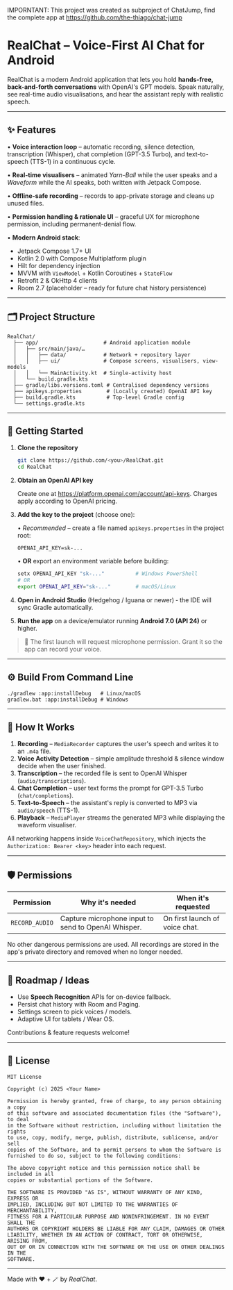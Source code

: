 IMPORNTANT: This project was created as subproject of ChatJump, find the complete app at https://github.com/the-thiago/chat-jump

# RealChat – Voice-First AI Chat for Android

RealChat is a modern Android application that lets you hold **hands-free, back-and-forth conversations** with OpenAI's GPT models.  Speak naturally, see real-time audio visualisations, and hear the assistant reply with realistic speech.

---

## ✨ Features

• **Voice interaction loop** – automatic recording, silence detection, transcription (Whisper), chat completion (GPT-3.5 Turbo), and text-to-speech (TTS-1) in a continuous cycle.

• **Real-time visualisers** – animated *Yarn-Ball* while the user speaks and a *Waveform* while the AI speaks, both written with Jetpack Compose.

• **Offline-safe recording** – records to app-private storage and cleans up unused files.

• **Permission handling & rationale UI** – graceful UX for microphone permission, including permanent-denial flow.

• **Modern Android stack**:
  - Jetpack Compose 1.7+ UI
  - Kotlin 2.0 with Compose Multiplatform plugin
  - Hilt for dependency injection
  - MVVM with `ViewModel` + Kotlin Coroutines + `StateFlow`
  - Retrofit 2 & OkHttp 4 clients
  - Room 2.7 (placeholder – ready for future chat history persistence)

---

## 🗂️ Project Structure

```
RealChat/
  ├── app/                     # Android application module
  │   ├── src/main/java/…
  │   │   ├── data/            # Network + repository layer
  │   │   ├── ui/              # Compose screens, visualisers, view-models
  │   │   └── MainActivity.kt  # Single-activity host
  │   └── build.gradle.kts
  ├── gradle/libs.versions.toml # Centralised dependency versions
  ├── apikeys.properties        # (Locally created) OpenAI API key
  ├── build.gradle.kts          # Top-level Gradle config
  └── settings.gradle.kts
```

---

## 🚀 Getting Started

1. **Clone the repository**

   ```bash
   git clone https://github.com/<you>/RealChat.git
   cd RealChat
   ```

2. **Obtain an OpenAI API key**

   Create one at <https://platform.openai.com/account/api-keys>.  Charges apply according to OpenAI pricing.

3. **Add the key to the project** (choose one):

   • *Recommended* – create a file named `apikeys.properties` in the project root:

     ```properties
     OPENAI_API_KEY=sk-...
     ```

   • **OR** export an environment variable before building:

     ```bash
     setx OPENAI_API_KEY "sk-..."          # Windows PowerShell
     # OR
     export OPENAI_API_KEY="sk-..."        # macOS/Linux
     ```

4. **Open in Android Studio** (Hedgehog / Iguana or newer) ‑ the IDE will sync Gradle automatically.

5. **Run the app** on a device/emulator running **Android 7.0 (API 24)** or higher.

> 📢 The first launch will request microphone permission. Grant it so the app can record your voice.

---

## ⚙️ Build From Command Line

```
./gradlew :app:installDebug   # Linux/macOS
gradlew.bat :app:installDebug # Windows
```

---

## 📖 How It Works

1. **Recording** – `MediaRecorder` captures the user's speech and writes it to an `.m4a` file.
2. **Voice Activity Detection** – simple amplitude threshold & silence window decide when the user finished.
3. **Transcription** – the recorded file is sent to OpenAI Whisper (`audio/transcriptions`).
4. **Chat Completion** – user text forms the prompt for GPT-3.5 Turbo (`chat/completions`).
5. **Text-to-Speech** – the assistant's reply is converted to MP3 via `audio/speech` (TTS-1).
6. **Playback** – `MediaPlayer` streams the generated MP3 while displaying the waveform visualiser.

All networking happens inside `VoiceChatRepository`, which injects the `Authorization: Bearer <key>` header into each request.

---

## 🛡️ Permissions

| Permission | Why it's needed | When it's requested |
|------------|-----------------|---------------------|
| `RECORD_AUDIO` | Capture microphone input to send to OpenAI Whisper. | On first launch of voice chat. |

No other dangerous permissions are used.  All recordings are stored in the app's private directory and removed when no longer needed.

---

## 🧩 Roadmap / Ideas

- Use **Speech Recognition** APIs for on-device fallback.
- Persist chat history with Room and Paging.
- Settings screen to pick voices / models.
- Adaptive UI for tablets / Wear OS.

Contributions & feature requests welcome!

---

## 📝 License

```
MIT License

Copyright (c) 2025 <Your Name>

Permission is hereby granted, free of charge, to any person obtaining a copy
of this software and associated documentation files (the "Software"), to deal
in the Software without restriction, including without limitation the rights
to use, copy, modify, merge, publish, distribute, sublicense, and/or sell
copies of the Software, and to permit persons to whom the Software is
furnished to do so, subject to the following conditions:

The above copyright notice and this permission notice shall be included in all
copies or substantial portions of the Software.

THE SOFTWARE IS PROVIDED "AS IS", WITHOUT WARRANTY OF ANY KIND, EXPRESS OR
IMPLIED, INCLUDING BUT NOT LIMITED TO THE WARRANTIES OF MERCHANTABILITY,
FITNESS FOR A PARTICULAR PURPOSE AND NONINFRINGEMENT. IN NO EVENT SHALL THE
AUTHORS OR COPYRIGHT HOLDERS BE LIABLE FOR ANY CLAIM, DAMAGES OR OTHER
LIABILITY, WHETHER IN AN ACTION OF CONTRACT, TORT OR OTHERWISE, ARISING FROM,
OUT OF OR IN CONNECTION WITH THE SOFTWARE OR THE USE OR OTHER DEALINGS IN THE
SOFTWARE.
```

---

Made with ❤️ + 🪄 by *RealChat*. 
